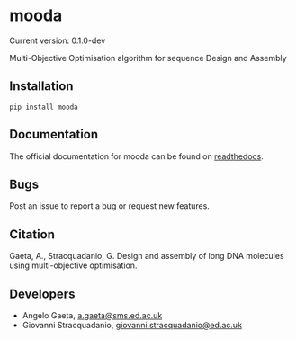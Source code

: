 # mooda

Current version: 0.1.0-dev

Multi-Objective Optimisation algorithm for sequence Design and Assembly

## Installation

    pip install mooda

## Documentation

The official documentation for mooda can be found on [readthedocs](https://mooda.readthedocs.io/).

## Bugs

Post an issue to report a bug or request new features.

## Citation
Gaeta, A., Stracquadanio, G. Design and assembly of long DNA molecules using multi-objective optimisation.

## Developers
- Angelo Gaeta, a.gaeta@sms.ed.ac.uk
- Giovanni Stracquadanio, giovanni.stracquadanio@ed.ac.uk
